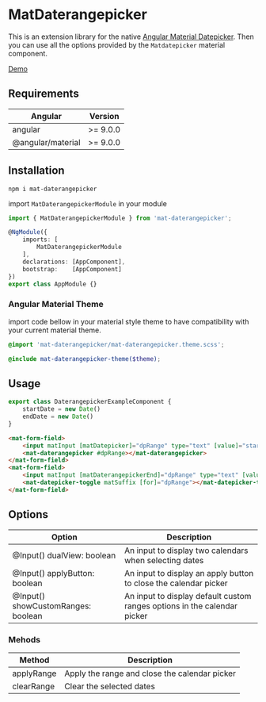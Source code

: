 # MatDaterangepicker

This is an extension library for the native [Angular Material Datepicker](https://material.angular.io/components/datepicker/overview). Then you can use all the options provided by the ```Matdatepicker``` material component.

[Demo](https://brauliodavid.github.io/mat-daterangepicker)

## Requirements

| Angular           | Version  |
|-------------------|----------|
| angular           | >= 9.0.0 |
| @angular/material | >= 9.0.0 |

## Installation

`npm i mat-daterangepicker`

import `MatDaterangepickerModule` in your module

```typescript
import { MatDaterangepickerModule } from 'mat-daterangepicker';

@NgModule({
    imports: [
        MatDaterangepickerModule
    ],
    declarations: [AppComponent],
    bootstrap:    [AppComponent]
})
export class AppModule {}
```

### Angular Material Theme

import code bellow in your material style theme to have compatibility with your current material theme.

```scss
@import 'mat-daterangepicker/mat-daterangepicker.theme.scss';

@include mat-daterangepicker-theme($theme);
```

## Usage

```typescript
export class DaterangepickerExampleComponent {
    startDate = new Date()
    endDate = new Date()
}
```

```html
<mat-form-field>
    <input matInput [matDatepicker]="dpRange" type="text" [value]="startDate" placeholder="Start Date">
    <mat-daterangepicker #dpRange></mat-daterangepicker>
</mat-form-field>
<mat-form-field>
    <input matInput [matDaterangepickerEnd]="dpRange" type="text" [value]="endDate" placeholder="End Date">
    <mat-datepicker-toggle matSuffix [for]="dpRange"></mat-datepicker-toggle>
</mat-form-field>
```

## Options

| Option                              | Description                                                               |
| ----------------------------------- | ------------------------------------------------------------------------- |
| @Input() dualView: boolean          | An input to display two calendars when selecting dates                    |
| @Input() applyButton: boolean       | An input to display an apply button to close the calendar picker          |
| @Input() showCustomRanges: boolean  | An input to display default custom ranges options in the calendar picker  |

### Mehods

| Method        | Description                                    |
| ------------- | ---------------------------------------------- |
| applyRange    | Apply the range and close the calendar picker  |
| clearRange    | Clear the selected dates                       |
